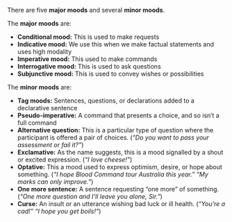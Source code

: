 There are five **major moods** and several **minor moods**.

The **major moods** are:

-   **Conditional mood:** This is used to make requests
-   **Indicative mood:** We use this when we make factual statements and uses high modality
-   **Imperative mood:** This used to make commands
-   **Interrogative mood:** This is used to ask questions
-   **Subjunctive mood:** This is used to convey wishes or possibilities

The **minor moods** are:

-   **Tag moods:** Sentences, questions, or declarations added to a declarative sentence
-   **Pseudo-imperative:** A command that presents a choice, and so isn’t a full command
-   **Alternative question:** This is a particular type of question where the participant is offered a pair of choices. (_“Do you want to pass your assessment or fail it?”_)
-   **Exclamative:** As the name suggests, this is a mood signalled by a shout or excited expression. (_“I love cheese!”_)
-   **Optative:** This a mood used to express optimism, desire, or hope about something. (_“I hope Blood Command tour Australia this year.” “My marks can only improve.”_)
-   **One more sentence:** A sentence requesting “one more” of something. (_“One more question and I’ll leave you alone, Sir.”_)
-   **Curse:** An insult or an utterance wishing bad luck or ill health. (_“You’re a cad!” “I hope you get boils!”_)